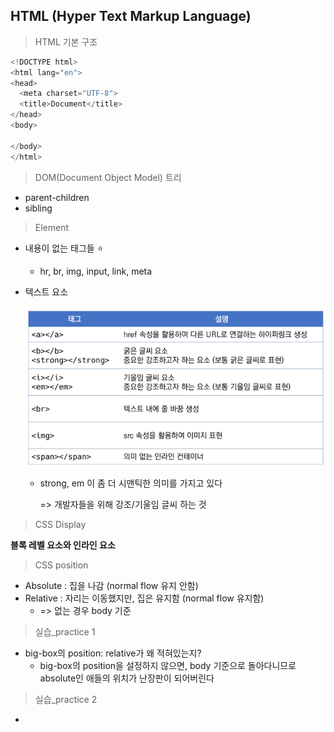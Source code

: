 ## HTML (Hyper Text Markup Language)

> HTML 기본 구조

```python
<!DOCTYPE html>
<html lang="en">
<head>
  <meta charset="UTF-8">
  <title>Document</title>
</head>
<body>
  
</body>
</html>
```

> DOM(Document Object Model) 트리

* parent-children
* sibling

> Element

* 내용이 없는 태그들 :star: 
  * hr, br, img, input, link, meta

* 텍스트 요소

  ![image-20220204104604777](web_day2.assets/image-20220204104604777.png)

  * strong, em 이 좀 더 시맨틱한 의미를 가지고 있다

    => 개발자들을 위해 강조/기울임 글씨 하는 것



>  CSS Display

**블록 레벨 요소와 인라인 요소**



> CSS position

* Absolute : 집을 나감 (normal flow 유지 안함)
* Relative : 자리는 이동했지만, 집은 유지함 (normal flow 유지함)
  * => 없는 경우 body 기준



> 실습_practice 1

* big-box의 position: relative가 왜 적혀있는지?
  * big-box의 position을 설정하지 않으면, body 기준으로 돌아다니므로 absolute인 애들의 위치가 난장판이 되어버린다

> 실습_practice 2

* 